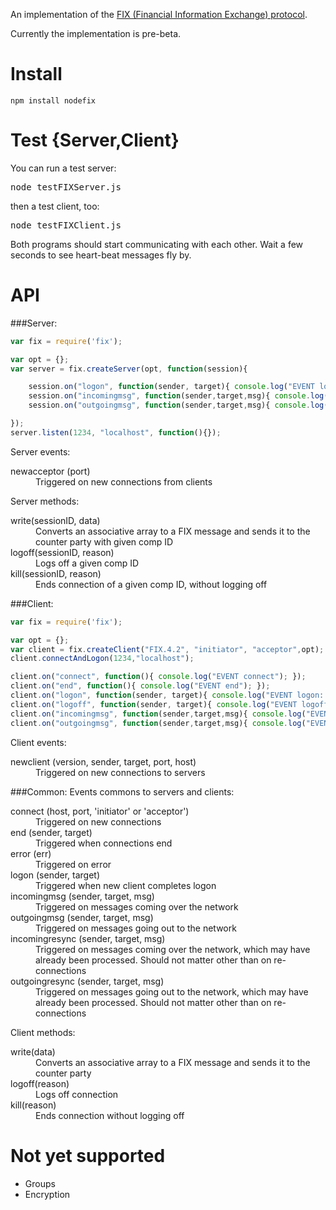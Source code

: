 
An implementation of the [FIX (Financial Information Exchange) protocol](http://en.wikipedia.org/wiki/Financial_Information_eXchange).

Currently the implementation is pre-beta.

Install
====

    npm install nodefix

Test {Server,Client}
============

You can run a test server:

<pre>
node testFIXServer.js
</pre>

then a test client, too:

<pre>
node testFIXClient.js
</pre>

Both programs should start communicating with each other.  Wait a few seconds to see
heart-beat messages fly by.

API
===

###Server:
```javascript
var fix = require('fix');

var opt = {};
var server = fix.createServer(opt, function(session){

    session.on("logon", function(sender, target){ console.log("EVENT logon: "+ sender + ", " + target); });
    session.on("incomingmsg", function(sender,target,msg){ console.log("Server incomingmsg: "+ JSON.stringify(msg)); });
    session.on("outgoingmsg", function(sender,target,msg){ console.log("Server outgoingmsg: "+ JSON.stringify(msg)); });

});
server.listen(1234, "localhost", function(){});
```

Server events:
<dl>
<dt>newacceptor (port)</dt>
<dd>Triggered on new connections from clients</dd>
</dl>

Server methods:
<dl>
<dt>write(sessionID, data)</dt>
<dd>Converts an associative array to a FIX message and sends it to the counter party with given comp ID</dd>

<dt>logoff(sessionID, reason)</dt>
<dd>Logs off a given comp ID</dd>

<dt>kill(sessionID, reason)</dt>
<dd>Ends connection of a given comp ID, without logging off</dd>
</dl>

###Client:
```javascript
var fix = require('fix');

var opt = {};
var client = fix.createClient("FIX.4.2", "initiator", "acceptor",opt);
client.connectAndLogon(1234,"localhost");

client.on("connect", function(){ console.log("EVENT connect"); });
client.on("end", function(){ console.log("EVENT end"); });
client.on("logon", function(sender, target){ console.log("EVENT logon: "+ sender + ", " + target); });
client.on("logoff", function(sender, target){ console.log("EVENT logoff: "+ sender + ", " + target); });
client.on("incomingmsg", function(sender,target,msg){ console.log("EVENT incomingmsg: "+ JSON.stringify(msg)); });
client.on("outgoingmsg", function(sender,target,msg){ console.log("EVENT outgoingmsg: "+ JSON.stringify(msg)); });

```
Client events:
<dl>
<dt>newclient (version, sender, target, port, host)</dt>
<dd>Triggered on new connections to servers</dd>
</dl>

###Common:
Events commons to servers and clients:
<dl>
<dt>connect (host, port, 'initiator' or 'acceptor')</dt>
<dd>Triggered on new connections </dd>

<dt>end (sender, target)</dt>
<dd>Triggered when connections end</dd>

<dt>error (err)</dt>
<dd>Triggered on error</dd>

<dt>logon (sender, target)</dt>
<dd>Triggered when new client completes logon</dd>

<dt>incomingmsg (sender, target, msg)</dt>
<dd>Triggered on messages coming over the network</dd>

<dt>outgoingmsg (sender, target, msg)</dt>
<dd>Triggered on messages going out to the network</dd>

<dt>incomingresync (sender, target, msg)</dt>
<dd>Triggered on messages coming over the network, which may have already been processed. Should not matter other than on re-connections</dd>

<dt>outgoingresync (sender, target, msg)</dt>
<dd>Triggered on messages going out to the network, which may have already been processed. Should not matter other than on re-connections</dd>
</dl>

Client methods:
<dl>
<dt>write(data)</dt>
<dd>Converts an associative array to a FIX message and sends it to the counter party</dd>

<dt>logoff(reason)</dt>
<dd>Logs off connection</dd>

<dt>kill(reason)</dt>
<dd>Ends connection without logging off</dd>
</dl>


Not yet supported
===========

* Groups
* Encryption
